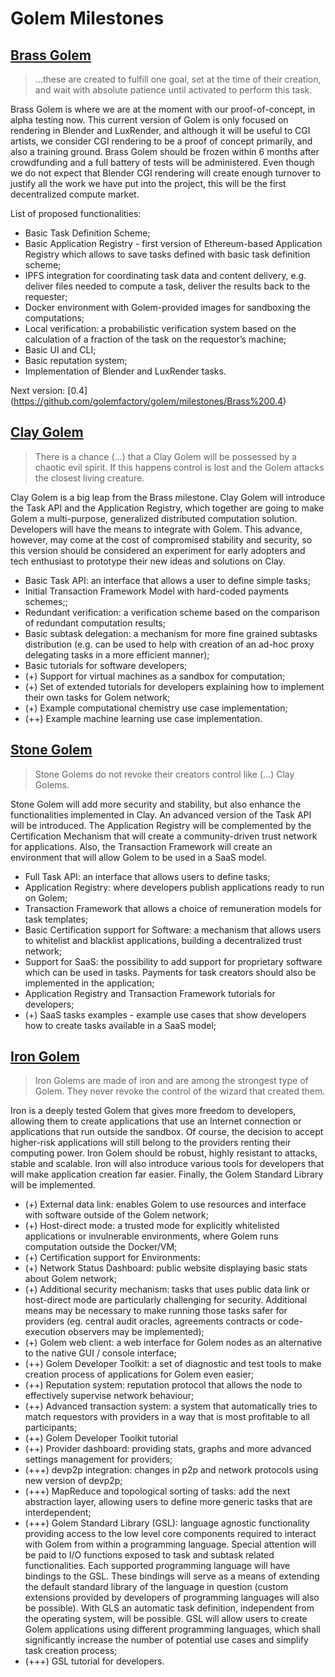 # Golem Milestones


## [Brass Golem](https://github.com/golemfactory/golem/milestone/11) 
> ...these are created to fulfill one goal, set at the time of their creation, and wait with absolute patience until activated to perform this task.

Brass Golem is where we are at the moment with our proof-of-concept, in alpha testing now. This current version of Golem is only focused on rendering in Blender and LuxRender, and although it will be useful to CGI artists, we consider CGI rendering to be a proof of concept primarily, and also a training ground. Brass Golem should be frozen within 6 months after crowdfunding and a full battery of tests will be administered. Even though we do not expect that Blender CGI rendering will create enough turnover to justify all the work we have put into the project, this will be the first decentralized compute market.

List of proposed  functionalities:
* Basic Task Definition Scheme;
* Basic Application Registry - first version of Ethereum-based Application Registry which allows to save tasks defined with basic task definition scheme;
* IPFS integration for coordinating task data and content delivery, e.g. deliver files needed to compute a task, deliver the results back to the requester;
* Docker environment with Golem-provided images for sandboxing the computations;
* Local verification: a probabilistic verification system based on the calculation of a fraction of the task on the requestor’s machine;
* Basic UI and CLI;
* Basic reputation system; 
* Implementation of Blender and LuxRender tasks.

Next version: [0.4] (https://github.com/golemfactory/golem/milestones/Brass%200.4) 

## [Clay Golem](https://github.com/imapp-pl/golem/milestone/8)
> There is a chance (...) that a Clay Golem will be possessed by a chaotic evil spirit. If this happens control is lost and the Golem attacks the closest living creature.

Clay Golem is a big leap from the Brass milestone. Clay Golem will introduce the Task API and the Application Registry, which together are going to make Golem a multi-purpose, generalized distributed computation solution. Developers will have the means to integrate with Golem. This advance, however, may come at the cost of compromised stability and security, so this version should be considered an experiment for early adopters and tech enthusiast to prototype their new ideas and solutions on Clay.

* Basic Task API: an interface that allows a user to define simple tasks;
* Initial Transaction Framework Model with hard-coded payments schemes;; 
* Redundant verification: a verification scheme based on the comparison of redundant computation results;
* Basic subtask delegation: a mechanism for more fine grained subtasks distribution (e.g. can be used to help with creation of an ad-hoc proxy delegating tasks in a more efficient manner);
* Basic tutorials for software developers;
* (+) Support for virtual machines as a sandbox for computation;
* (+) Set of extended tutorials for developers explaining how to implement their own tasks for Golem network;
* (+) Example computational chemistry use case implementation;
* (++) Example machine learning use case implementation.


## [Stone Golem](https://github.com/golemfactory/golem/milestone/9)
> Stone Golems do not revoke their creators control like (...) Clay Golems.

Stone Golem will add more security and stability, but also enhance the functionalities implemented in Clay. An advanced version of the Task API will be introduced. The Application Registry will be complemented by the Certification Mechanism that will create a community-driven trust network for applications. Also, the Transaction Framework will create an environment that will allow Golem to be used in a SaaS model.

* Full Task API: an interface that allows users to define tasks;
* Application Registry: where developers publish applications ready to run on Golem;
* Transaction Framework that allows a choice of remuneration models for task templates;
* Basic Certification support for Software: a mechanism that allows users to whitelist and blacklist applications, building a decentralized trust network;
* Support for SaaS: the possibility to add support for proprietary software which can be used in tasks. Payments for task creators should also be implemented in the application;
* Application Registry and Transaction Framework tutorials for developers;
* (+) SaaS tasks examples - example use cases that show developers how to create tasks available in a SaaS model;

## [Iron Golem](https://github.com/golemfactory/golem/milestone/10)
> Iron Golems are made of iron and are among the strongest type of Golem. They never revoke the control of the wizard that created them.

Iron is a deeply tested Golem that gives more freedom to developers, allowing them to create applications that use an Internet connection or applications that run outside the sandbox. Of course, the decision to accept higher-risk applications will still belong to the providers renting their computing power. Iron Golem should be robust, highly resistant to attacks, stable and scalable. Iron will also introduce various tools for developers that will make application creation far easier. Finally, the Golem Standard Library will be implemented.

* (+) External data link: enables Golem to use resources and interface with software outside of the Golem network;
* (+) Host-direct mode: a trusted mode for explicitly whitelisted applications or invulnerable environments, where Golem runs computation outside the Docker/VM;
* (+) Certification support for Environments: 
* (+) Network Status Dashboard: public website displaying basic stats about Golem network;
* (+) Additional security mechanism: tasks that uses public data link or host-direct mode are particularly challenging for security. Additional means may be necessary to make running those tasks safer for providers (eg. central audit oracles, agreements contracts or code-execution observers may be implemented);
* (+) Golem web client: a web interface for Golem nodes as an alternative to the native GUI / console interface;
* (++) Golem Developer Toolkit: a set of diagnostic and test tools to make creation process of applications for Golem even easier;
* (++) Reputation system: reputation protocol that allows the node to effectively supervise network behaviour; 
* (++) Advanced transaction system: a system that automatically tries to match requestors with providers in a way that is most profitable to all participants;
* (++) Golem Developer Toolkit tutorial
* (++) Provider dashboard: providing stats, graphs and more advanced settings management for providers;
* (+++) devp2p integration: changes in p2p and network protocols using new version of devp2p;
* (+++) MapReduce and topological sorting of tasks: add the next abstraction layer, allowing users to define more generic tasks that are interdependent;
* (+++) Golem Standard Library (GSL): language agnostic functionality providing access to the low level core components required to interact with Golem from within a programming language. Special attention will be paid to I/O functions exposed to task and subtask related functionalities. Each supported programming language will have bindings to the GSL. These bindings will serve as a means of extending the default standard library of the language in question (custom extensions provided by developers of programming languages will also be possible). With GLS an automatic task definition, independent from the operating system, will be possible. GSL will allow users to create Golem applications using different programming languages, which shall significantly increase the number of potential use cases and simplify task creation process;
* (+++) GSL tutorial for developers.
